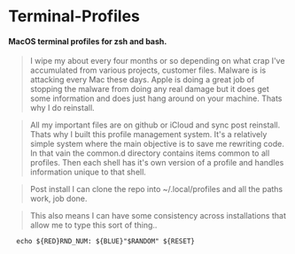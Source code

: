 # Terminal-Profiles
#### MacOS terminal profiles for zsh and bash.

> I wipe my about every four months or so depending on what crap I've accumulated from various projects, customer files.
Malware is is attacking every Mac these days. Apple is doing a great job of stopping the malware from doing any real damage but it does get some information and does just hang around on your machine.
Thats why I do reinstall.

> All my important files are on github or iCloud and sync post reinstall. Thats why I built this profile management system.
It's a relatively simple system where the main objective is to save me rewriting code. In that vain the common.d directory contains items common to all profiles. Then each shell has it's own version of a profile and handles information unique to that shell.

> Post install I can clone the repo into ~/.local/profiles and all the paths work, job done.

> This also means I can have some consistency across installations that allow me to type this sort of thing..
```
  echo ${RED}RND_NUM: ${BLUE}"$RANDOM" ${RESET}

